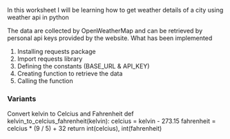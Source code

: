 In this worksheet I will be learning how to get weather details of a city using weather api in python

The data are collected by OpenWeatherMap and can be retrieved by personal api keys provided by the website.
What has been implemented
1. Installing requests package
2. Import requests library
3. Defining the constants (BASE_URL & API_KEY)
4. Creating function to retrieve the data
5. Calling the function

### Variants
Convert kelvin to Celcius and Fahrenheit
def kelvin_to_celcius_fahrenheit(kelvin):
  celcius = kelvin - 273.15
  fahrenheit = celcius * (9 / 5) + 32
  return int(celcius), int(fahrenheit)
